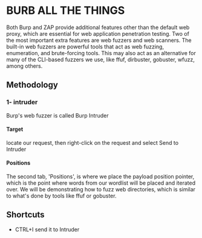 # BURB ALL THE THINGS
Both Burp and ZAP provide additional features other than the default web proxy, which are essential for web application penetration testing. Two of the most important extra features are web fuzzers and web scanners. The built-in web fuzzers are powerful tools that act as web fuzzing, enumeration, and brute-forcing tools. This may also act as an alternative for many of the CLI-based fuzzers we use, like ffuf, dirbuster, gobuster, wfuzz, among others.

## Methodology 

### 1- intruder 
Burp's web fuzzer is called Burp Intruder
#### Target
locate our request, then right-click on the request and select Send to Intruder
#### Positions
The second tab, 'Positions', is where we place the payload position pointer, which is the point where words from our wordlist will be placed and iterated over. We will be demonstrating how to fuzz web directories, which is similar to what's done by tools like ffuf or gobuster.











## Shortcuts 
- CTRL+I send it to Intruder
